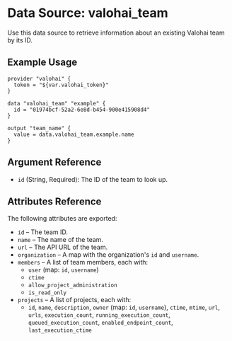 # Data Source: valohai_team

Use this data source to retrieve information about an existing Valohai team by its ID.

## Example Usage

```hcl
provider "valohai" {
  token = "${var.valohai_token}"
}

data "valohai_team" "example" {
  id = "01974bcf-52a2-6e8d-b454-900e415908d4"
}

output "team_name" {
  value = data.valohai_team.example.name
}
```

## Argument Reference

- `id` (String, Required): The ID of the team to look up.

## Attributes Reference

The following attributes are exported:

- `id` – The team ID.
- `name` – The name of the team.
- `url` – The API URL of the team.
- `organization` – A map with the organization's `id` and `username`.
- `members` – A list of team members, each with:
  - `user` (map: `id`, `username`)
  - `ctime`
  - `allow_project_administration`
  - `is_read_only`
- `projects` – A list of projects, each with:
  - `id`, `name`, `description`, `owner` (map: `id`, `username`), `ctime`, `mtime`, `url`, `urls`, `execution_count`, `running_execution_count`, `queued_execution_count`, `enabled_endpoint_count`, `last_execution_ctime`
